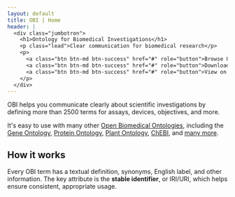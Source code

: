 ```yaml
---
layout: default
title: OBI | Home
header: |
  <div class="jumbotron">
    <h1>Ontology for Biomedical Investigations</h1>
    <p class="lead">Clear communication for biomedical research</p>
    <p>
      <a class="btn btn-md btn-success" href="#" role="button">Browse OBI</a>
      <a class="btn btn-md btn-success" href="#" role="button">Download OBI</a>
      <a class="btn btn-md btn-success" href="#" role="button">View on Github</a>
    </p>
  </div>
---
```


OBI helps you communicate clearly about scientific investigations by defining more than 2500 terms for assays, devices, objectives, and more.

It's easy to use with many other 
[Open Biomedical Ontologies](http://obofoundry.org),
including the
[Gene Ontology](),
[Protein Ontology](),
[Plant Ontology](),
[ChEBI](),
and [many more](http://obofoundry.org).

## How it works

Every OBI term has a textual definition, synonyms, English label, and other information. The key attribute is the **stable identifier**, or IRI/URI, which helps ensure consistent, appropriate usage.

